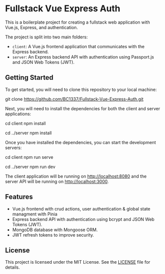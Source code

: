 # Fullstack Vue Express Auth

This is a boilerplate project for creating a fullstack web application with Vue.js, Express, and authentication.

The project is split into two main folders:

- `client`: A Vue.js frontend application that communicates with the Express backend.
- `server`: An Express backend API with authentication using Passport.js and JSON Web Tokens (JWT).

## Getting Started

To get started, you will need to clone this repository to your local machine:

git clone https://github.com/BC1337/Fullstack-Vue-Express-Auth.git


Next, you will need to install the dependencies for both the client and server applications:

cd client
npm install

cd ../server
npm install


Once you have installed the dependencies, you can start the development servers:

cd client
npm run serve

cd ../server
npm run dev

The client application will be running on [http://localhost:8080](http://localhost:8080) and the server API will be running on [http://localhost:3000](http://localhost:3000).

## Features

- Vue.js frontend with crud actions, user authentication & global state managment with Pinia
- Express backend API with authentication using bcrypt and JSON Web Tokens (JWT).
- MongoDB database with Mongoose ORM.
- JWT refresh tokens to improve security.


## License

This project is licensed under the MIT License. See the [LICENSE](LICENSE) file for details.
